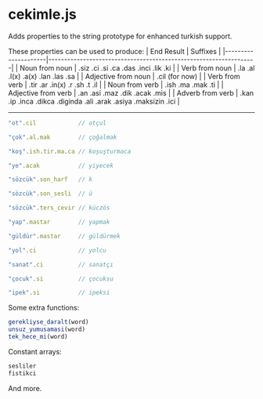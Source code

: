 # cekimle.js
Adds properties to the string prototype for enhanced turkish support.

These properties can be used to produce:
| End Result          | Suffixes                                                         |
|---------------------|------------------------------------------------------------------|
| Noun from noun      | .siz .ci .si .ca .das .inci .lik .ki                             |
| Verb from noun      | .la .al .l(x) .a(x) .lan .las .sa                                |
| Adjective from noun | .cil (for now)                                                   |
| Verb from verb      | .tir .ar .in(x) .r .sh .t .il                                    |
| Noun from verb      | .ish .ma .mak .ti                                                |
| Adjective from verb | .an .asi .maz .dik .acak .mis                                    |
| Adverb from verb    | .kan .ip .inca .dikca .diginda .ali .arak .asiya .maksizin .ici  |


---
 ```js
 "ot".cil            // otçul
 ```
 ```js
"çok".al.mak        // çoğalmak
 ```
 ```js
"koş".ish.tir.ma.ca // koşuşturmaca
 ```
 ```js
"ye".acak           // yiyecek

"sözcük".son_harf   // k

"sözcük".son_sesli  // ü

"sözcük".ters_cevir // küczös

"yap".mastar        // yapmak

"güldür".mastar     // güldürmek

"yol".ci            // yolcu

"sanat".ci          // sanatçı

"çocuk".si          // çocuksu

"ipek".si           // ipeksi
 ```
 
 Some extra functions:
 ```js
 gerekliyse_daralt(word)
 unsuz_yumusamasi(word)
 tek_hece_mi(word)
 ```
 
 Constant arrays:
 ```js
 sesliler
 fistikci
 ```
 
 And more.
